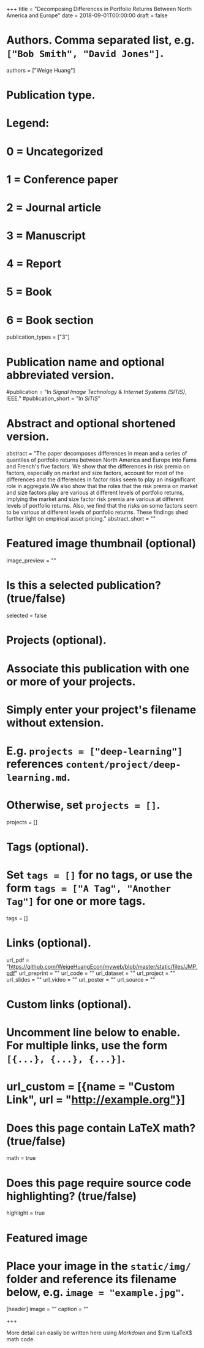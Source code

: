 +++
title = "Decomposing Differences in Portfolio Returns Between North America and Europe"
date = 2018-09-01T00:00:00
draft = false

# Authors. Comma separated list, e.g. `["Bob Smith", "David Jones"]`.
authors = ["Weige Huang"]

# Publication type.
# Legend:
# 0 = Uncategorized
# 1 = Conference paper
# 2 = Journal article
# 3 = Manuscript
# 4 = Report
# 5 = Book
# 6 = Book section
publication_types = ["3"]

# Publication name and optional abbreviated version.
#publication = "In *Signal Image Technology & Internet Systems (SITIS)*, IEEE."
#publication_short = "In *SITIS*"

# Abstract and optional shortened version.
abstract = "The paper decomposes differences in mean and a series of quantiles of portfolio returns between North America and Europe into Fama and French's five factors. We show that the differences in risk premia on factors, especially on market and size factors, account for most of the differences and the differences in factor risks seem to play an insignificant role in aggregate.We also show that the roles that the risk premia on market and size factors play are various at different levels of portfolio returns, implying the market and size factor risk premia are various at different levels of portfolio returns. Also, we find that the risks on some factors seem to be various at different levels of portfolio returns. These findings shed further light on empirical asset pricing."
abstract_short = ""

# Featured image thumbnail (optional)
image_preview = ""

# Is this a selected publication? (true/false)
selected = false

# Projects (optional).
#   Associate this publication with one or more of your projects.
#   Simply enter your project's filename without extension.
#   E.g. `projects = ["deep-learning"]` references `content/project/deep-learning.md`.
#   Otherwise, set `projects = []`.
projects = []

# Tags (optional).
#   Set `tags = []` for no tags, or use the form `tags = ["A Tag", "Another Tag"]` for one or more tags.
tags = []

# Links (optional).
url_pdf = "https://github.com/WeigeHuangEcon/myweb/blob/master/static/files/JMP.pdf"
url_preprint = ""
url_code = ""
url_dataset = ""
url_project = ""
url_slides = ""
url_video = ""
url_poster = ""
url_source = ""

# Custom links (optional).
#   Uncomment line below to enable. For multiple links, use the form `[{...}, {...}, {...}]`.
# url_custom = [{name = "Custom Link", url = "http://example.org"}]

# Does this page contain LaTeX math? (true/false)
math = true

# Does this page require source code highlighting? (true/false)
highlight = true

# Featured image
# Place your image in the `static/img/` folder and reference its filename below, e.g. `image = "example.jpg"`.
[header]
image = ""
caption = ""

+++

More detail can easily be written here using *Markdown* and $\rm \LaTeX$ math code.
